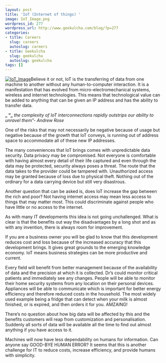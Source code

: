 ```yaml
---
layout: post
title: 'IoT (Internet of things) '
image: IoT_Image.png
wordpress_id: 277
wordpress_url: http://www.geekulcha.com/blog/?p=277
categories:
- title: Careers
  slug: careers
  autoslug: careers
- title: Geekulcha
  slug: geekulcha
  autoslug: geekulcha
tags: []
---
```

 [![IoT_Image](http://www.geekulcha.com/blog/wp-content/uploads/2014/02/IoT_Image.png)](http://www.geekulcha.com/blog/wp-content/uploads/2014/02/IoT_Image.png)Believe it or not, IoT is the transferring of data from one machine to another without any human-to-computer interaction. It is a manifestation that has evolved from micro-electromechanical systems, wireless and internet technologies. This means that technological value can be added to anything that can be given an IP address and has the ability to transfer data. **_ “_** _the complexity of IoT interconnections rapidly outstrips our ability to unravel them”- Andrew Rose_  One of the risks that may not necessarily be negative because of usage but negative because of the growth that IoT conveys, is running out of address space to accommodate all of these new IP addresses.  The many conveniences that IoT brings comes with unpredictable data security. Data privacy may be compromised. Not everyone is comfortable with having almost every detail of their life captured and even through the data may be protected, security always poses a threat. The route that the data takes to the provider could be tampered with. Unauthorized access may be granted because of loss due to physical theft. Nothing out of the ordinary for a data carrying device but still very disastrous.  Another question that can be asked is, does IoT increase the gap between the rich and poor? Not having internet access may mean less access to things that may matter most. This could discriminate against people who have little or no access to the internet.  As with many IT developments this idea is not going unchallenged. What is clear is that the benefits out way the disadvantages by a long shot and as with any invention, there is always room for improvement.  If you are a business owner you will be glad to know that this development reduces cost and loss because of the increased accuracy that this development brings. It gives great grounds to the emerging knowledge economy. IoT means business strategies can be more productive and current.  Every field will benefit from better management because of the availability of data and the precision at which it is collected. Dr’s could monitor critical patients and immediately see any changes. People will be able to monitor their home security systems from any location on their personal devices. Appliances will be able to communicate which is important for better energy efficiency and therefore reduced costs in the household. The most widely used example being a fridge that can detect when your milk is almost finished, or is expired, and then orders it for you. AMZAING!  There’s no question about how big data will be affected by this and the benefits customers will reap from customization and personalisation. Suddenly all sorts of data will be available all the time to find out almost anything if you have access to it.  Machines will now have less dependability on humans for information. Can anyone say GOOD-BYE HUMAN ERROR? It seems that this is another challenge for IT to reduce costs, increase efficiency, and provide humans with simplicity.
